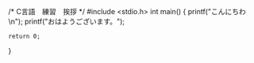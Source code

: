 /* C言語　練習　挨拶 */
#include <stdio.h>
int main()
{
    printf("こんにちわ\n");
    printf("おはようございます。");


    return 0;
}